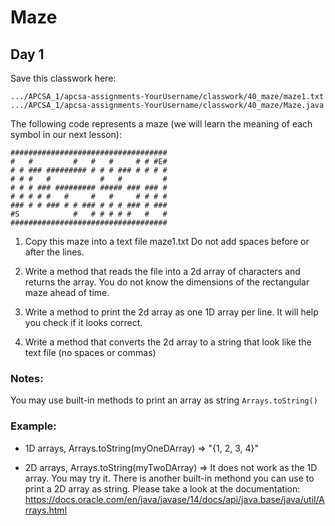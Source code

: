 # Maze

## Day 1

Save this classwork here: 

`.../APCSA_1/apcsa-assignments-YourUsername/classwork/40_maze/maze1.txt`
`.../APCSA_1/apcsa-assignments-YourUsername/classwork/40_maze/Maze.java`


The following code represents a maze (we will learn the meaning of each symbol in our next lesson):
```
###################################
#   #         #   #   #     # # #E#
# # ### ######### # # # ### # # # #
# # #   #           #   #         #
# # # ### ######### ##### ### ### #
# # # # #   #     #   #     # # # #
### # # ### # # ### # # # ### # ###
#S            #   # # # # #   #   #
###################################
```
1. Copy this maze into a text file maze1.txt Do not add spaces before or after the lines. 

2. Write a method that reads the file into a 2d array of characters and returns the array. You do not know the dimensions of the rectangular maze ahead of time. 

3. Write a method to print the 2d array as one 1D array per line. It will help you check if it looks correct.
  
4. Write a method that converts the 2d array to a string that look like the text file (no spaces or commas)

### Notes:

You may use built-in methods to print an array as string ```Arrays.toString()```

### Example:

- 1D arrays, Arrays.toString(myOneDArray) => "{1, 2, 3, 4}"

- 2D arrays, Arrays.toString(myTwoDArray) => It does not work as the 1D array. You may try it. There is another built-in methond you can use to print a 2D array as string. Please take a look at the documentation: https://docs.oracle.com/en/java/javase/14/docs/api/java.base/java/util/Arrays.html

